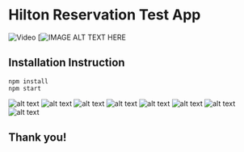 
# Hilton Reservation Test App 
![Video](https://www.youtube.com/edit?video_id=VIZ7UAruLTw&video_referrer=watch)
[![IMAGE ALT TEXT HERE](https://www.youtube.com/edit?video_id=VIZ7UAruLTw&video_referrer=watch)

## Installation Instruction
    npm install
    npm start

![alt text](https://image.ibb.co/cX8pfe/image8.jpg)
![alt text](https://image.ibb.co/hXWxYz/image7.jpg)
![alt text](https://image.ibb.co/hVpvLe/image6.jpg)
![alt text](https://image.ibb.co/nAzZDz/image5.jpg)
![alt text](https://image.ibb.co/gt4qmK/image4.jpg)
![alt text](https://image.ibb.co/jqqKfe/image3.jpg)
![alt text](https://image.ibb.co/fXXMtz/image2.jpg)
![alt text](https://image.ibb.co/kd4HYz/image1.jpg)

## Thank you!
